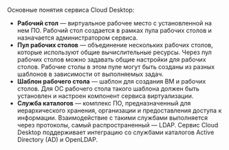 Основные понятия сервиса Cloud Desktop:

- **Рабочий стол** — виртуальное рабочее место с установленной на нем ПО. Рабочий стол создается в рамках пула рабочих столов и назначается администратором сервиса.
- **Пул рабочих столов** — объединение нескольких рабочих столов, которые используют общие вычислительные ресурсы. Через пул рабочих столов можно задавать общие настройки для рабочих столов. Рабочие столы в этом пуле могут быть созданы из разных шаблонов в зависимости от выполняемых задач.
- **Шаблон рабочего стола** — шаблон для создания ВМ и рабочих столов. Для ОС рабочего стола такого шаблона должен быть установлен и настроен компонент сервиса виртуализации.
- **Служба каталогов** — комплекс ПО, предназначенный для иерархического хранения, организации и предоставления доступа к информации. Взаимодействие с такими службами выполняется через протоколы, самый распространенный — LDAP. Сервис Cloud Desktop поддерживает интеграцию со службами каталогов Active Directory (AD) и OpenLDAP.
